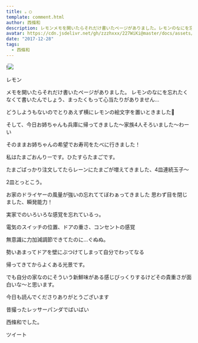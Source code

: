 ```yaml
---
title: 。◯
template: comment.html
author: 西條和
description: レモンメモを開いたらそれだけ書いたページがありました。レモンのなにを忘れたくなくて書いたんでしょう、まったくもって心当たりがありません…どう...
avatar: https://cdn.jsdelivr.net/gh/zzzhxxx/227WiKi@master/docs/assets/photo/avatar/nagomi.jpg
date: "2017-12-28"
tags:
  - 西條和
---
```


!![](https://cdn.jsdelivr.net/gh/227WiKi/227WiKi-image@master/blog-image/nagomi-2017-12-28_1.jpg)










レモン








メモを開いたらそれだけ書いたページがありました。
レモンのなにを忘れたくなくて書いたんでしょう、まったくもって心当たりがありません…










どうしようもないのでとりあえず横にレモンの絵文字を置いときました🍋












そして、今日お姉ちゃんも兵庫に帰ってきました〜家族4人そろいました〜わーい




そのままお姉ちゃんの希望でお寿司をたべに行きました！







私はたまごおんりーです。ひたすらたまごです。



たまごばっかり注文してたらレーンにたまごが増えてきました、4皿連続玉子〜


2皿とっとこう。
















お家のドライヤーの風量が強いの忘れててぼわぁってきました
思わず目を閉じました、瞬発能力！



実家でのいろいろな感覚を忘れているっ。









電気のスイッチの位置、ドアの重さ、コンセントの感覚




無意識に力加減調節できてたのに…ぐぬぬ。







勢いあまってドアを壁にぶつけてしまって自分でわってなる



帰ってきてからよくある光景です。








でも自分の家なのにそういう新鮮味がある感じびっくりするけどその貴重さが面白いな〜と思います。










今日も読んでくださりありがとうございます






昔撮ったレッサーパンダでばいばい




西條和でした。


ツイート



